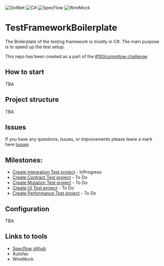 ![DotNet](https://img.shields.io/badge/-.NET%207.0-darkviolet?style=for-the-badge&logo=.net&logoColor=white)
![C#](https://img.shields.io/badge/c%23-%23239120.svg?style=for-the-badge&logo=c-sharp&logoColor=white)
![SpecFlow](https://img.shields.io/badge/SpecFlow-blue?style=for-the-badge&logo=specflow&logoColor=white)
![WireMock](https://img.shields.io/badge/WireMock-orange?style=for-the-badge&logo=wiremock&logoColor=white)

# TestFrameworkBoilerplate
The Boilerplate of the testing framework is mostly in C#.
The main purpose is to speed up the test setup.

This repo has been created as a part of the [#100commitow challenge](https://100commitow.pl)

## How to start
TBA

## Project structure
TBA

## Issues
If you have any questions, issues, or improvements please leave a mark here [Issues](https://github.com/fszymaniak/TestFrameworkBoilerplate/issues)

## Milestones:
- [Create Integration Test project](https://github.com/fszymaniak/TestFrameworkBoilerplate/milestone/1) - InProgress
- [Create Contract Test project](https://github.com/fszymaniak/TestFrameworkBoilerplate/milestone/2) - To Do
- [Create Mutation Test project](https://github.com/fszymaniak/TestFrameworkBoilerplate/milestone/3) - To Do
- [Create UI Test project](https://github.com/fszymaniak/TestFrameworkBoilerplate/milestone/4) - To Do
- [Create Performance Test project](https://github.com/fszymaniak/TestFrameworkBoilerplate/milestone/5) - To Do

## Configuration
TBA 

## Links to tools
- [Specflow github](https://github.com/SpecFlowOSS/SpecFlow)
- Autofac
- WireMock